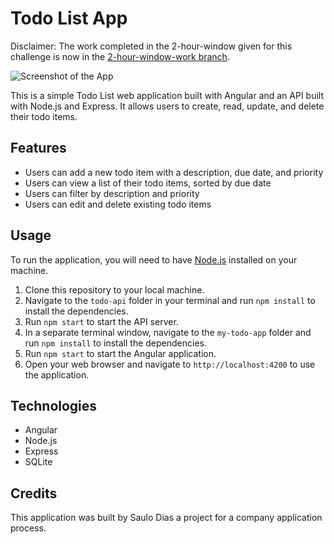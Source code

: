 # Todo List App

Disclaimer: The work completed in the 2-hour-window given for this challenge is now in the [2-hour-window-work branch](https://github.com/saulodias/scoot-challenge/tree/2-hour-window-work).

![Screenshot of the App](https://user-images.githubusercontent.com/35342506/234730130-d75fffc4-2fae-4b3d-b97f-df6073245022.png)

This is a simple Todo List web application built with Angular and an API built with Node.js and Express. It allows users to create, read, update, and delete their todo items.

## Features

- Users can add a new todo item with a description, due date, and priority
- Users can view a list of their todo items, sorted by due date
- Users can filter by description and priority
- Users can edit and delete existing todo items

## Usage

To run the application, you will need to have [Node.js](https://nodejs.org/) installed on your machine.

1. Clone this repository to your local machine.
2. Navigate to the `todo-api` folder in your terminal and run `npm install` to install the dependencies.
3. Run `npm start` to start the API server.
4. In a separate terminal window, navigate to the `my-todo-app` folder and run `npm install` to install the dependencies.
5. Run `npm start` to start the Angular application.
6. Open your web browser and navigate to `http://localhost:4200` to use the application.

## Technologies

- Angular
- Node.js
- Express
- SQLite

## Credits

This application was built by Saulo Dias a project for a company application process.
